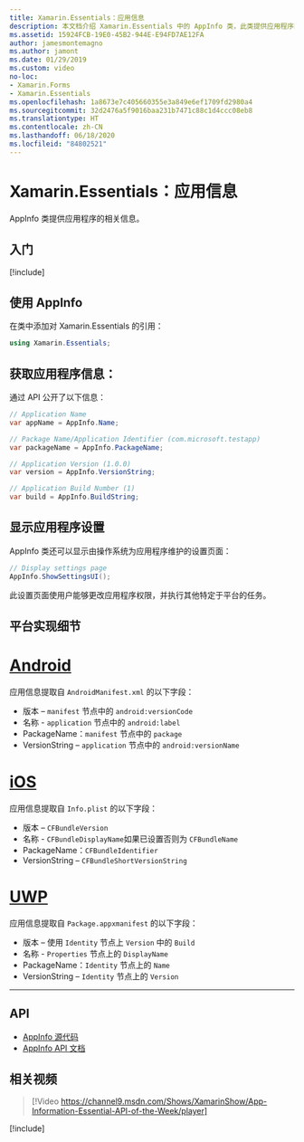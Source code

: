```yaml
---
title: Xamarin.Essentials：应用信息
description: 本文档介绍 Xamarin.Essentials 中的 AppInfo 类，此类提供应用程序的相关信息。 例如，它会公开应用名称和版本。
ms.assetid: 15924FCB-19E0-45B2-944E-E94FD7AE12FA
author: jamesmontemagno
ms.author: jamont
ms.date: 01/29/2019
ms.custom: video
no-loc:
- Xamarin.Forms
- Xamarin.Essentials
ms.openlocfilehash: 1a8673e7c405660355e3a849e6ef1709fd2980a4
ms.sourcegitcommit: 32d2476a5f9016baa231b7471c88c1d4ccc08eb8
ms.translationtype: HT
ms.contentlocale: zh-CN
ms.lasthandoff: 06/18/2020
ms.locfileid: "84802521"
---
```

# <a name="xamarinessentials-app-information"></a>Xamarin.Essentials：应用信息

AppInfo 类提供应用程序的相关信息。

## <a name="get-started"></a>入门

[!include[](~/essentials/includes/get-started.md)]

## <a name="using-appinfo"></a>使用 AppInfo

在类中添加对 Xamarin.Essentials 的引用：

```csharp
using Xamarin.Essentials;
```

## <a name="obtaining-application-information"></a>获取应用程序信息：

通过 API 公开了以下信息：

```csharp
// Application Name
var appName = AppInfo.Name;

// Package Name/Application Identifier (com.microsoft.testapp)
var packageName = AppInfo.PackageName;

// Application Version (1.0.0)
var version = AppInfo.VersionString;

// Application Build Number (1)
var build = AppInfo.BuildString;
```

## <a name="displaying-application-settings"></a>显示应用程序设置

AppInfo 类还可以显示由操作系统为应用程序维护的设置页面：

```csharp
// Display settings page
AppInfo.ShowSettingsUI();
```

此设置页面使用户能够更改应用程序权限，并执行其他特定于平台的任务。

## <a name="platform-implementation-specifics"></a>平台实现细节

# <a name="android"></a>[Android](#tab/android)

应用信息提取自 `AndroidManifest.xml` 的以下字段：

- 版本 – `manifest` 节点中的 `android:versionCode`
- 名称 - `application` 节点中的 `android:label`
- PackageName：`manifest` 节点中的 `package`
- VersionString – `application` 节点中的 `android:versionName`

# <a name="ios"></a>[iOS](#tab/ios)

应用信息提取自 `Info.plist` 的以下字段：

- 版本 – `CFBundleVersion`
- 名称 - `CFBundleDisplayName`如果已设置否则为 `CFBundleName`
- PackageName：`CFBundleIdentifier`
- VersionString – `CFBundleShortVersionString`

# <a name="uwp"></a>[UWP](#tab/uwp)

应用信息提取自 `Package.appxmanifest` 的以下字段：

- 版本 – 使用 `Identity` 节点上 `Version` 中的 `Build`
- 名称 - `Properties` 节点上的 `DisplayName`
- PackageName：`Identity` 节点上的 `Name`
- VersionString – `Identity` 节点上的 `Version`

--------------

## <a name="api"></a>API

- [AppInfo 源代码](https://github.com/xamarin/Essentials/tree/main/Xamarin.Essentials/AppInfo)
- [AppInfo API 文档](xref:Xamarin.Essentials.AppInfo)

## <a name="related-video"></a>相关视频

> [!Video https://channel9.msdn.com/Shows/XamarinShow/App-Information-Essential-API-of-the-Week/player]

[!include[](~/essentials/includes/xamarin-show-essentials.md)]
